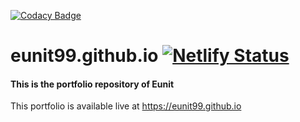 [![Codacy Badge](https://api.codacy.com/project/badge/Grade/c814ab536c5a454698bd21d7441695bc)](https://app.codacy.com/manual/Eunit99/eunit99.github.io?utm_source=github.com&utm_medium=referral&utm_content=Eunit99/eunit99.github.io&utm_campaign=Badge_Grade_Dashboard)
# eunit99.github.io [![Netlify Status](https://api.netlify.com/api/v1/badges/5fceb2ae-4618-4e74-86f1-3e5fcf307a31/deploy-status)](https://app.netlify.com/sites/eunit99/deploys)

#### This is the portfolio repository of **Eunit**


This portfolio is available live at https://eunit99.github.io
